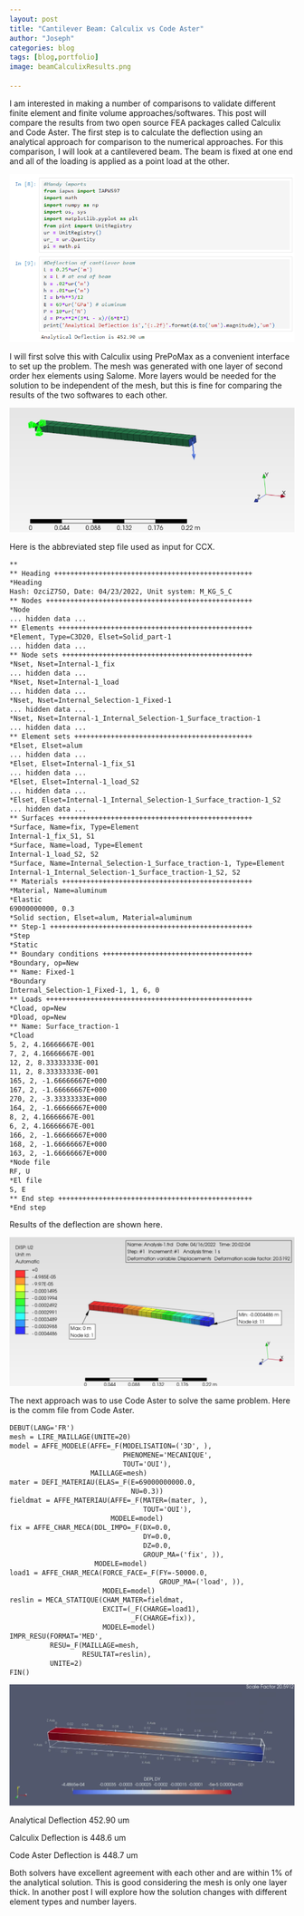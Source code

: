 ```yaml
---
layout: post
title: "Cantilever Beam: Calculix vs Code Aster"
author: "Joseph"
categories: blog
tags: [blog,portfolio]
image: beamCalculixResults.png

---
```

I am interested in making a number of comparisons to validate different finite element and finite volume approaches/softwares. This post will compare the results from two open source FEA packages called Calculix and Code Aster. The first step is to calculate the deflection using an analytical approach for comparison to the numerical approaches. For this comparison, I will look at a cantilevered beam. The beam is fixed at one end and all of the loading is applied as a point load at the other. 

![alt text](/assets/img/beamBC.png)

I will first solve this with Calculix using PrePoMax as a convenient interface to set up the problem. The mesh was generated with one layer of second order hex elements using Salome. More layers would be needed for the solution to be independent of the mesh, but this is fine for comparing the results of the two softwares to each other.

![alt text](/assets/img/beamSetup.png)

Here is the abbreviated step file used as input for CCX.
```
**
** Heading +++++++++++++++++++++++++++++++++++++++++++++++++
*Heading
Hash: OzciZ7SO, Date: 04/23/2022, Unit system: M_KG_S_C
** Nodes +++++++++++++++++++++++++++++++++++++++++++++++++++
*Node
... hidden data ...
** Elements ++++++++++++++++++++++++++++++++++++++++++++++++
*Element, Type=C3D20, Elset=Solid_part-1
... hidden data ...
** Node sets +++++++++++++++++++++++++++++++++++++++++++++++
*Nset, Nset=Internal-1_fix
... hidden data ...
*Nset, Nset=Internal-1_load
... hidden data ...
*Nset, Nset=Internal_Selection-1_Fixed-1
... hidden data ...
*Nset, Nset=Internal-1_Internal_Selection-1_Surface_traction-1
... hidden data ...
** Element sets ++++++++++++++++++++++++++++++++++++++++++++
*Elset, Elset=alum
... hidden data ...
*Elset, Elset=Internal-1_fix_S1
... hidden data ...
*Elset, Elset=Internal-1_load_S2
... hidden data ...
*Elset, Elset=Internal-1_Internal_Selection-1_Surface_traction-1_S2
... hidden data ...
** Surfaces ++++++++++++++++++++++++++++++++++++++++++++++++
*Surface, Name=fix, Type=Element
Internal-1_fix_S1, S1
*Surface, Name=load, Type=Element
Internal-1_load_S2, S2
*Surface, Name=Internal_Selection-1_Surface_traction-1, Type=Element
Internal-1_Internal_Selection-1_Surface_traction-1_S2, S2
** Materials +++++++++++++++++++++++++++++++++++++++++++++++
*Material, Name=aluminum
*Elastic
69000000000, 0.3
*Solid section, Elset=alum, Material=aluminum
** Step-1 ++++++++++++++++++++++++++++++++++++++++++++++++++
*Step
*Static
** Boundary conditions +++++++++++++++++++++++++++++++++++++
*Boundary, op=New
** Name: Fixed-1
*Boundary
Internal_Selection-1_Fixed-1, 1, 6, 0
** Loads +++++++++++++++++++++++++++++++++++++++++++++++++++
*Cload, op=New
*Dload, op=New
** Name: Surface_traction-1
*Cload
5, 2, 4.16666667E-001
7, 2, 4.16666667E-001
12, 2, 8.33333333E-001
11, 2, 8.33333333E-001
165, 2, -1.66666667E+000
167, 2, -1.66666667E+000
270, 2, -3.33333333E+000
164, 2, -1.66666667E+000
8, 2, 4.16666667E-001
6, 2, 4.16666667E-001
166, 2, -1.66666667E+000
168, 2, -1.66666667E+000
163, 2, -1.66666667E+000
*Node file
RF, U
*El file
S, E
** End step ++++++++++++++++++++++++++++++++++++++++++++++++
*End step
```

Results of the deflection are shown here.

![alt text](/assets/img/beamCalculixResults.png)

The next approach was to use Code Aster to solve the same problem. Here is the comm file from Code Aster.

```
DEBUT(LANG='FR')
mesh = LIRE_MAILLAGE(UNITE=20)
model = AFFE_MODELE(AFFE=_F(MODELISATION=('3D', ),
                            PHENOMENE='MECANIQUE',
                            TOUT='OUI'),
                    MAILLAGE=mesh)
mater = DEFI_MATERIAU(ELAS=_F(E=69000000000.0,
                              NU=0.3))
fieldmat = AFFE_MATERIAU(AFFE=_F(MATER=(mater, ),
                                 TOUT='OUI'),
                         MODELE=model)
fix = AFFE_CHAR_MECA(DDL_IMPO=_F(DX=0.0,
                                 DY=0.0,
                                 DZ=0.0,
                                 GROUP_MA=('fix', )),
                     MODELE=model)
load1 = AFFE_CHAR_MECA(FORCE_FACE=_F(FY=-50000.0,
                                     GROUP_MA=('load', )),
                       MODELE=model)
reslin = MECA_STATIQUE(CHAM_MATER=fieldmat,
                       EXCIT=(_F(CHARGE=load1),
                              _F(CHARGE=fix)),
                       MODELE=model)
IMPR_RESU(FORMAT='MED',
          RESU=_F(MAILLAGE=mesh,
                  RESULTAT=reslin),
          UNITE=2)
FIN()
```

![alt text](/assets/img/beamCodeAsterResults.png)

Analytical Deflection 452.90 um

Calculix Deflection is 448.6 um

Code Aster Deflection is 448.7 um

Both solvers have excellent agreement with each other and are within 1% of the analytical solution. This is good considering the mesh is only one layer thick. In another post I will explore how the solution changes with different element types and number layers.

